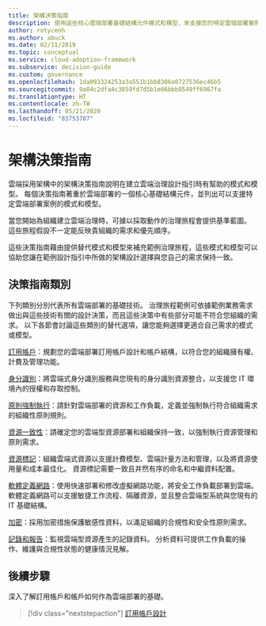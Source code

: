 ```yaml
---
title: 架構決策指南
description: 使用這些核心雲端部署基礎結構元件模式和模型，來支援您的特定雲端部署案例。
author: rotycenh
ms.author: abuck
ms.date: 02/11/2019
ms.topic: conceptual
ms.service: cloud-adoption-framework
ms.subservice: decision-guide
ms.custom: governance
ms.openlocfilehash: 1da093324253a3a551b1bb8306a0727536ec46b5
ms.sourcegitcommit: 9a84c2dfa4c3859fd7d5b1e06bbb8549ff6967fa
ms.translationtype: HT
ms.contentlocale: zh-TW
ms.lasthandoff: 05/21/2020
ms.locfileid: "83753787"
---
```

# <a name="architectural-decision-guides"></a>架構決策指南

雲端採用架構中的架構決策指南說明在建立雲端治理設計指引時有幫助的模式和模型。 每個決策指南著重於雲端部署的一個核心基礎結構元件，並列出可以支援特定雲端部署案例的模式和模型。

當您開始為組織建立雲端治理時，可據以採取動作的治理旅程會提供基準藍圖。 這些旅程假設不一定能反映貴組織的需求和優先順序。

這些決策指南藉由提供替代模式和模型來補充範例治理旅程，這些模式和模型可以協助您讓在範例設計指引中所做的架構設計選擇與您自己的需求保持一致。

## <a name="decision-guidance-categories"></a>決策指南類別

下列類別分別代表所有雲端部署的基礎技術。 治理旅程範例可依據範例業務需求做出與這些技術有關的設計決策，而且這些決策中有些部分可能不符合您組織的需求。 以下各節會討論這些類別的替代選項，讓您能夠選擇更適合自己需求的模式或模型。

[訂用帳戶](./subscriptions/index.md)：規劃您的雲端部署訂用帳戶設計和帳戶結構，以符合您的組織擁有權、計費及管理功能。

[身分識別](./identity/index.md)：將雲端式身分識別服務與您現有的身分識別資源整合，以支援您 IT 環境內的授權和存取控制。

[原則強制執行](./policy-enforcement/index.md)：請針對雲端部署的資源和工作負載，定義並強制執行符合組織需求的組織性原則規則。

[資源一致性](./resource-consistency/index.md)：請確定您的雲端型資源部署和組織保持一致，以強制執行資源管理和原則需求。

[資源標記](./resource-tagging/index.md)：組織雲端式資源以支援計費模型、雲端計量方法和管理，以及將資源使用量和成本最佳化。 資源標記需要一致且井然有序的命名和中繼資料配置。

[軟體定義網路](./software-defined-network/index.md)：使用快速部署和修改虛擬網路功能，將安全工作負載部署到雲端。 軟體定義網路可以支援敏捷工作流程、隔離資源，並且整合雲端型系統與您現有的 IT 基礎結構。

[加密](./encryption/index.md)：採用加密措施保護敏感性資料，以滿足組織的合規性和安全性原則需求。

[記錄和報告](./logging-and-reporting/index.md)：監視雲端型資源產生的記錄資料。 分析資料可提供工作負載的操作、維護與合規性狀態的健康情況見解。

## <a name="next-steps"></a>後續步驟

深入了解訂用帳戶和帳戶如何作為雲端部署的基礎。

> [!div class="nextstepaction"]
> [訂用帳戶設計](./subscriptions/index.md)
